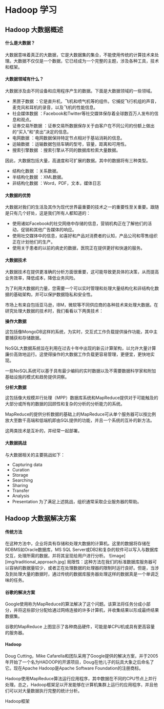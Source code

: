 # Hadoop 学习

## Hadoop 大数据概述

#### 什么是大数据？
大数据意味着真正的大数据，它是大数据集的集合，不能使用传统的计算技术来处理。大数据不仅仅是一个数据，它已经成为一个完整的主题，涉及各种工具，技术和框架。

#### 大数据领域有什么？
大数据涉及由不同设备和应用程序产生的数据。下面是大数据领域的一些领域。
- 黑匣子数据 ：它是直升机，飞机和喷气机等的组件。它捕捉飞行机组的声音，麦克风和耳机的录音，以及飞机的性能信息。
- 社会媒体数据 ：Facebook和Twitter等社交媒体保存着全球数百万人发布的信息和观点。
- 证券交易所数据 ：证券交易所数据保存关于由客户在不同公司的份额上做出的“买入”和“卖出”决定的信息。
- 电网数据 ：电网数据保持特定节点相对于基站消耗的信息。
- 运输数据 ：运输数据包括车辆的型号，容量，距离和可用性。
- 搜索引擎数据 ：搜索引擎从不同的数据库检索大量数据。

因此，大数据包括大量，高速度和可扩展的数据。其中的数据将有三种类型。
- 结构化数据 ：关系数据。
- 半结构化数据 ：XML数据。
- 非结构化数据 ：Word，PDF，文本，媒体日志

#### 大数据的优势
大数据对我们的生活及其作为现代世界最重要的技术之一的重要性至关重要。跟随是只有几个好处，这是我们所有人都知道的：
- 使用诸如Facebook的社交网络中存储的信息，营销机构正在了解他们的活动，促销和其他广告媒体的响应。
- 使用社交媒体中的信息，如喜好和产品对消费者的认知，产品公司和零售组织正在计划他们的生产。
- 使用关于患者的以前的病史的数据，医院正在提供更好和快速的服务。

#### 大数据技术
大数据技术在提供更准确的分析方面很重要，这可能导致更具体的决策，从而提高业务效率，降低成本，降低业务风险。

为了利用大数据的力量，您需要一个可以实时管理和处理大量结构化和非结构化数据的基础架构，并可以保护数据隐私和安全性。

市场上有来自包括亚马逊，IBM，微软等不同供应商的各种技术来处理大数据。在研究处理大数据的技术时，我们看看以下两类技术：

**操作大数据**

这包括像MongoDB这样的系统，为实时，交互式工作负载提供操作功能，其中主要捕获和存储数据。

NoSQL大数据系统旨在利用在过去十年中出现的新云计算架构，以允许大量计算廉价高效地运行。这使得操作的大数据工作负载更容易管理，更便宜，更快地实现。

一些NoSQL系统可以基于具有最少编码的实时数据以及不需要数据科学家和附加基础设施的模式和趋势提供洞察。

**分析大数据**

这包括像大规模并行处理（MPP）数据库系统和MapReduce提供对于可能触及的大部分或所有的数据的回顾性和复杂的分析的分析能力的系统。

MapReduce的提供分析数据的基础上的MapReduce可从单个服务器可以按比例放大至数千高端和低端机即由SQL提供的功能，并且一个系统的互补的新方法。

这两类技术是互补的，并经常一起部署。

#### 大数据挑战
与大数据相关的主要挑战如下：

- Capturing data
- Curation
- Storage
- Searching
- Sharing
- Transfer
- Analysis
- Presentation
为了满足上述挑战，组织通常采取企业服务器的帮助。

## Hadoop 大数据解决方案

#### 传统方法
在这种方法中，企业将具有存储和处理大数据的计算机。这里的数据将存储在RDBMS如Oracle数据库，MS SQL Server或DB2和复杂的软件可以写入与数据库交互，处理所需的数据，并将其呈现给用户进行分析。
![image][img/traditional_approach.jpg]
局限性：这种方法在我们的标准数据库服务器可以容纳的数据量较少，或者正在处理数据的处理器的限制时运行良好。但是，当涉及到处理大量的数据时，通过传统的数据库服务器处理这样的数据真是一个单调乏味的任务。

#### 谷歌的解决方案
Google使用称为MapReduce的算法解决了这个问题。该算法将任务分成小部分，并将这些部分分配给通过网络连接的许多计算机，并收集结果以形成最终结果数据集。

谷歌的MapReduce
上图显示了各种商品硬件，可能是单CPU机或具有更高容量的服务器。

#### Hadoop
Doug Cutting，Mike Cafarella和团队采用了Google提供的解决方案，并于2005年开始了一个名为HADOOP的开源项目，Doug在他儿子的玩具大象之后命名了它。现在Apache Hadoop是Apache Software Foundation的注册商标。

Hadoop使用MapReduce算法运行应用程序，其中数据在不同的CPU节点上并行处理。总之，Hadoop框架足以开发能够在计算机集群上运行的应用程序，并且他们可以对大量数据执行完整的统计分析。

Hadoop框架